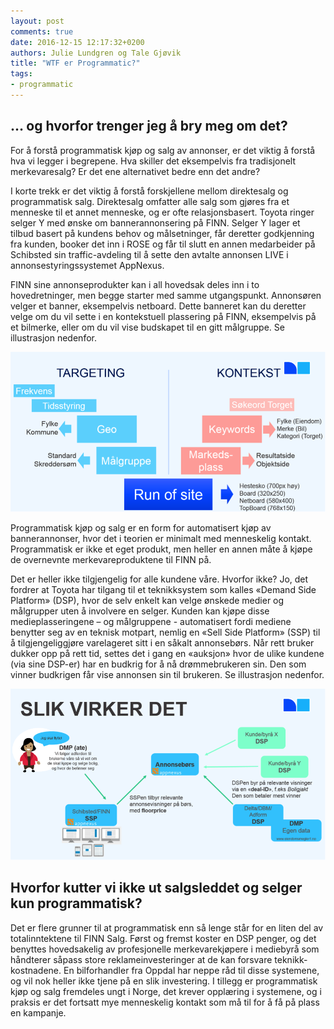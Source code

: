 ```yaml
---
layout: post
comments: true
date: 2016-12-15 12:17:32+0200
authors: Julie Lundgren og Tale Gjøvik
title: "WTF er Programmatic?"
tags:
- programmatic
---
```


## … og hvorfor trenger jeg å bry meg om det? 

For å forstå programmatisk kjøp og salg av annonser, er det viktig å forstå hva vi legger i begrepene. Hva skiller det eksempelvis fra tradisjonelt merkevaresalg? Er det ene alternativet bedre enn det andre?

I korte trekk er det viktig å forstå forskjellene mellom direktesalg og programmatisk salg. Direktesalg omfatter alle salg som gjøres fra et menneske til et annet menneske, og er ofte relasjonsbasert. Toyota ringer selger Y med ønske om bannerannonsering på FINN. Selger Y lager et tilbud basert på kundens behov og målsetninger, får deretter godkjenning fra kunden, booker det inn i ROSE og får til slutt en annen medarbeider på Schibsted sin traffic-avdeling til å sette den avtalte annonsen LIVE i annonsestyringssystemet AppNexus.

FINN sine annonseprodukter kan i all hovedsak deles inn i to hovedretninger, men begge starter med samme utgangspunkt. Annonsøren velger et banner, eksempelvis netboard. Dette banneret kan du deretter velge om du vil sette i en kontekstuell plassering på FINN, eksempelvis på et bilmerke, eller om du vil vise budskapet til en gitt målgruppe. Se illustrasjon nedenfor. 

![types](/images/2016-09-29-programmatic/targeting_kontekst.png "types")

Programmatisk kjøp og salg er en form for automatisert kjøp av bannerannonser, hvor det i teorien er minimalt med menneskelig kontakt. Programmatisk er ikke et eget produkt, men heller en annen måte å kjøpe de overnevnte merkevareproduktene til FINN på.

Det er heller ikke tilgjengelig for alle kundene våre. Hvorfor ikke? Jo, det fordrer at Toyota har tilgang til et teknikksystem som kalles «Demand Side Platform» (DSP), hvor de selv enkelt kan velge ønskede medier og målgrupper uten å involvere en selger. Kunden kan kjøpe disse medieplasseringene – og målgruppene - automatisert fordi mediene benytter seg av en teknisk motpart, nemlig en «Sell Side Platform» (SSP) til å tilgjengeliggjøre varelageret sitt i en såkalt annonsebørs. Når rett bruker dukker opp på rett tid, settes det i gang en «auksjon» hvor de ulike kundene (via sine DSP-er) har en budkrig for å nå drømmebrukeren sin. Den som vinner budkrigen får vise annonsen sin til brukeren. Se illustrasjon nedenfor. 

![how_it_works](/images/2016-09-29-programmatic/how_it_works.png "how it works")

## Hvorfor kutter vi ikke ut salgsleddet og selger kun programmatisk?

Det er flere grunner til at programmatisk enn så lenge står for en liten del av totalinntektene til FINN Salg. Først og fremst koster en DSP penger, og det benyttes hovedsakelig av profesjonelle merkevarekjøpere i mediebyrå som håndterer såpass store reklameinvesteringer at de kan forsvare teknikk-kostnadene. En bilforhandler fra Oppdal har neppe råd til disse systemene, og vil nok heller ikke tjene på en slik investering. I tillegg er programmatisk kjøp og salg fremdeles ungt i Norge, det krever opplæring i systemene, og i praksis er det fortsatt mye menneskelig kontakt som må til for å få på plass en kampanje. 

